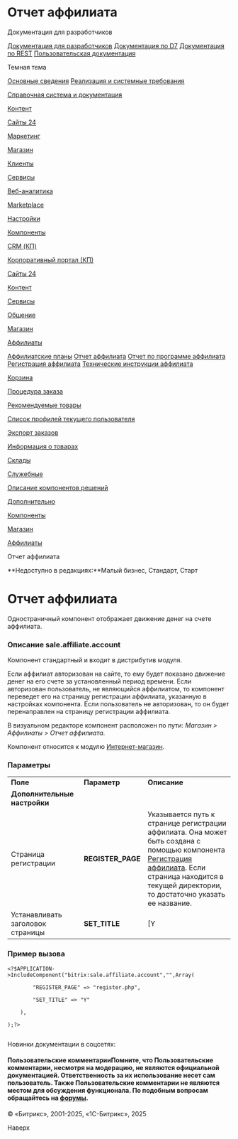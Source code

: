 # Отчет аффилиата

Документация для разработчиков

[Документация для разработчиков](https://dev.1c-bitrix.ru/api_help/)
[Документация по D7](https://dev.1c-bitrix.ru/api_d7/)
[Документация по REST](https://dev.1c-bitrix.ru/rest_help/)
[Пользовательская документация](https://dev.1c-bitrix.ru/user_help/)

Темная тема

[Основные сведения](/user_help/index.php)
[Реализация и системные требования](/user_help/reqintro.php)

[Справочная система и документация](/user_help/help/index.php)

[Контент](/user_help/content/index.php)

[Сайты 24](/user_help/sites24/index.php)

[Маркетинг](/user_help/marketing/index.php)

[Магазин](/user_help/store/index.php)

[Клиенты](/user_help/clients/index.php)

[Сервисы](/user_help/service/index.php)

[Веб-аналитика](/user_help/statistic/index.php)

[Marketplace](/user_help/marketplace/index.php)

[Настройки](/user_help/settings/index.php)

[Компоненты](/user_help/components/index.php)

[CRM (КП)](/user_help/components/crm/index.php)

[Корпоративный портал (КП)](/user_help/components/intranet/index.php)

[Сайты 24](/user_help/components/landing/index.php)

[Контент](/user_help/components/content/index.php)

[Сервисы](/user_help/components/services/index.php)

[Общение](/user_help/components/obschenie/index.php)

[Магазин](/user_help/components/magazin/index.php)

[Аффилиаты](/user_help/components/magazin/affiliates/index.php)

[Аффилиатские планы](/user_help/components/magazin/affiliates/sale_affiliate_plans.php)
[Отчет аффилиата](/user_help/components/magazin/affiliates/sale_affiliate_account.php)
[Отчет по программе аффилиата](/user_help/components/magazin/affiliates/sale_affiliate_report.php)
[Регистрация аффилиата](/user_help/components/magazin/affiliates/sale_affiliate_register.php)
[Технические инструкции аффилиата](/user_help/components/magazin/affiliates/sale_affiliate_instructions.php)

[Корзина](/user_help/components/magazin/basket/index.php)

[Процедура заказа](/user_help/components/magazin/zakaz/index.php)

[Рекомендуемые товары](/user_help/components/magazin/recommended/index.php)

[Список профилей текущего пользователя](/user_help/components/magazin/profiles/index.php)

[Экспорт заказов](/user_help/components/magazin/export_zakaz/index.php)

[Информация о товарах](/user_help/components/magazin/information_tovars/index.php)

[Склады](/user_help/components/magazin/sklads/index.php)

[Служебные](/user_help/components/sluzhebnie/index.php)

[Описание компонентов решений](/user_help/description_decisions/index.php)

[Дополнительно](/user_help/additional/index.php)

[Компоненты](/user_help/components/index.php)

[Магазин](/user_help/components/magazin/index.php)

[Аффилиаты](/user_help/components/magazin/affiliates/index.php)

Отчет аффилиата

**Недоступно в редакциях:**Малый бизнес, Стандарт, Старт

# Отчет аффилиата

Одностраничный компонент отображает движение денег на счете аффилиата.

### Описание **sale.affiliate.account**

Компонент стандартный и входит в дистрибутив модуля.

Если аффилиат авторизован на сайте, то ему будет показано движение денег на его счете за установленный период времени. Если авторизован пользователь, не являющийся аффилиатом, то компонент переведет его на страницу регистрации аффилиата, указанную в настройках компонента. Если пользователь не авторизован, то он будет перенаправлен на страницу регистрации аффилиата.

В визуальном редакторе компонент расположен по пути: *Магазин > Аффилиаты > Отчет аффилиата*.

Компонент относится к модулю [Интернет-магазин](/user_help/store/sale/index.php).

### Параметры

|  |  |  |
| --- | --- | --- |
| **Поле** | **Параметр** | **Описание** |
| **Дополнительные настройки** | | |
| Страница регистрации | **REGISTER\_PAGE** | Указывается путь к странице регистрации аффилиата. Она может быть создана с помощью компонента [Регистрация аффилиата](/user_help/store/sale/components_2/affiliates/sale_affiliate_register.php). Если страница находится в текущей директории, то достаточно указать ее название. |
| Устанавливать заголовок страницы | **SET\_TITLE** | [Y|N] При отмеченной опции в качестве заголовка страницы будет установлено **Планы комиссий аффилиатов**. |

### Пример вызова

```
<?$APPLICATION->IncludeComponent("bitrix:sale.affiliate.account","",Array(
		"REGISTER_PAGE" => "register.php",
		"SET_TITLE" => "Y"
	),
);?>

```

Новинки документации в соцсетях:

#### Пользовательские комментарииПомните, что Пользовательские комментарии, несмотря на модерацию, не являются официальной документацией. Ответственность за их использование несет сам пользователь. Также Пользовательские комментарии не являются местом для обсуждения функционала. По подобным вопросам обращайтесь на [форумы](http://dev.1c-bitrix.ru/community/forums/group1/).

© «Битрикс», 2001-2025, «1С-Битрикс», 2025

Наверх